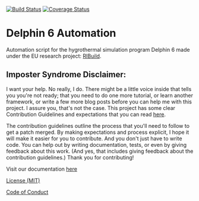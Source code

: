 [![Build Status](https://travis-ci.org/ribuild/delphin_6_automation.svg?branch=master)](https://travis-ci.org/ribuild/delphin_6_automation)
[![Coverage Status](https://coveralls.io/repos/github/ribuild/delphin_6_automation/badge.svg)](https://coveralls.io/github/ribuild/delphin_6_automation)

# Delphin 6 Automation
Automation script for the hygrothermal simulation program Delphin 6 made under the EU research project: [RIBuild](http://ribuild.eu/).

## Imposter Syndrome Disclaimer: 
I want your help. No really, I do.
There might be a little voice inside that tells you you're not ready; that you need to do one more tutorial, or learn another framework, or write a few more blog posts before you can help me with this project.
I assure you, that's not the case.
This project has some clear Contribution Guidelines and expectations that you can read [here](.github/CONTRIBUTING.md).

The contribution guidelines outline the process that you'll need to follow to get a patch merged. By making expectations and process explicit, I hope it will make it easier for you to contribute.
And you don't just have to write code. You can help out by writing documentation, tests, or even by giving feedback about this work. (And yes, that includes giving feedback about the contribution guidelines.)
Thank you for contributing!

Visit our documentation [here](https://ribuild.github.io/delphin_6_automation)

[License (MIT)](LICENSE.md)

[Code of Conduct](.github/CODE_OF_CONDUCT.md)
